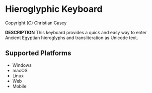 Hieroglyphic Keyboard
=====================

Copyright (C) Christian Casey

__DESCRIPTION__
This keyboard provides a quick and easy way to enter Ancient Egyptian hieroglyphs and transliteration as Unicode text.

Supported Platforms
-------------------
 * Windows
 * macOS
 * Linux
 * Web
 * Mobile
